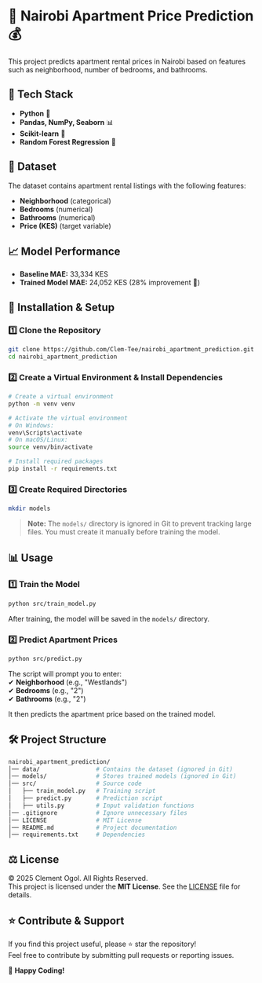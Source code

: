 # 🏡 Nairobi Apartment Price Prediction 💰

This project predicts apartment rental prices in Nairobi based on features such as neighborhood, number of bedrooms, and bathrooms.

## 🚀 Tech Stack  
- **Python** 🐍  
- **Pandas, NumPy, Seaborn** 📊  
- **Scikit-learn** 🤖  
- **Random Forest Regression** 🌳  

## 📜 Dataset  
The dataset contains apartment rental listings with the following features:  
- **Neighborhood** (categorical)  
- **Bedrooms** (numerical)  
- **Bathrooms** (numerical)  
- **Price (KES)** (target variable)  

## 📈 Model Performance  
- **Baseline MAE:** 33,334 KES  
- **Trained Model MAE:** 24,052 KES (28% improvement 🎯)  

## 🔧 Installation & Setup  

### 1️⃣ Clone the Repository  
```sh
git clone https://github.com/Clem-Tee/nairobi_apartment_prediction.git
cd nairobi_apartment_prediction
```  

### 2️⃣ Create a Virtual Environment & Install Dependencies  
```sh
# Create a virtual environment
python -m venv venv

# Activate the virtual environment
# On Windows:
venv\Scripts\activate
# On macOS/Linux:
source venv/bin/activate

# Install required packages
pip install -r requirements.txt
```  

### 3️⃣ Create Required Directories  
```sh
mkdir models
```  
> **Note:** The `models/` directory is ignored in Git to prevent tracking large files. You must create it manually before training the model.

## 📊 Usage  

### 1️⃣ Train the Model  
```sh
python src/train_model.py
```  
After training, the model will be saved in the `models/` directory.  

### 2️⃣ Predict Apartment Prices  
```sh
python src/predict.py
```  
The script will prompt you to enter:  
✔ **Neighborhood** (e.g., "Westlands")  
✔ **Bedrooms** (e.g., "2")  
✔ **Bathrooms** (e.g., "2")  

It then predicts the apartment price based on the trained model.  

## 🛠 Project Structure  
```bash
nairobi_apartment_prediction/
│── data/                # Contains the dataset (ignored in Git)
│── models/              # Stores trained models (ignored in Git)
│── src/                 # Source code
│   ├── train_model.py   # Training script
│   ├── predict.py       # Prediction script
│   ├── utils.py         # Input validation functions
│── .gitignore           # Ignore unnecessary files
│── LICENSE              # MIT License
│── README.md            # Project documentation
│── requirements.txt     # Dependencies
```  

## ⚖️ License  
© 2025 Clement Ogol. All Rights Reserved.  
This project is licensed under the **MIT License**. See the [LICENSE](LICENSE) file for details.  

## ⭐ Contribute & Support  
If you find this project useful, please ⭐ star the repository!  
Feel free to contribute by submitting pull requests or reporting issues.  

🚀 **Happy Coding!**  
